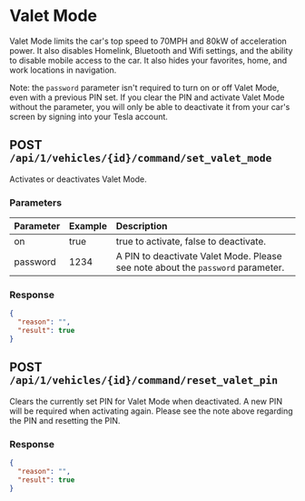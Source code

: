 # Valet Mode

Valet Mode limits the car's top speed to 70MPH and 80kW of acceleration power. It also disables Homelink, Bluetooth and
Wifi settings, and the ability to disable mobile access to the car. It also hides your favorites, home, and work
locations in navigation.

Note: the `password` parameter isn't required to turn on or off Valet Mode, even with a previous PIN set. If you clear the PIN and activate Valet Mode without the parameter, you will only be able to deactivate it from your car's screen by signing into your Tesla account. 

## POST `/api/1/vehicles/{id}/command/set_valet_mode`

Activates or deactivates Valet Mode.

### Parameters

| Parameter | Example | Description                                                                     |
| :-------- | :------ | :------------------------------------------------------------------------------ |
| on        | true    | true to activate, false to deactivate.                                          |
| password  | 1234    | A PIN to deactivate Valet Mode. Please see note about the `password` parameter. |

### Response

```json
{
  "reason": "",
  "result": true
}
```

## POST `/api/1/vehicles/{id}/command/reset_valet_pin`

Clears the currently set PIN for Valet Mode when deactivated. A new PIN will be required when activating again. Please see the note above regarding the PIN and resetting the PIN.

### Response

```json
{
  "reason": "",
  "result": true
}
```
